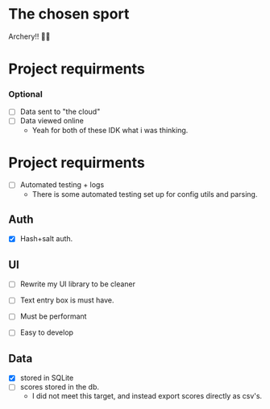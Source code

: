 # The chosen sport
Archery!! 🏹🎯

# Project requirments


### Optional
- [ ] Data sent to "the cloud" 
- [ ] Data viewed online 
    - Yeah for both of these IDK what i was thinking.

# Project requirments

- [ ] Automated testing + logs
    - There is some automated testing set up for config utils and parsing.

## Auth
- [X] Hash+salt auth. 

## UI
- [ ] Rewrite my UI library to be cleaner
- [ ] Text entry box is must have.

- [ ] Must be performant 
- [ ] Easy to develop


## Data
- [x] stored in SQLite
- [ ] scores stored in the db.
    - I did not meet this target, and instead export scores directly as csv's.